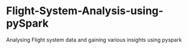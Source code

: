 # Flight-System-Analysis-using-pySpark
Analysing Flight system data and gaining various insights using pyspark
